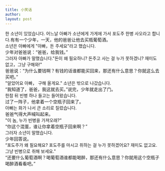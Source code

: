 ```yaml
---
title: 小笑话 
author:
layout: post
---
```

<p>한 소년이 있었습니다. 어느날 아빠가 소년에게 가게에 가서 포도주 한병 사오라고 합니다.有有一个少年，一天，他的爸爸让他去买瓶葡萄酒。<br />
소년은 아빠에게 "아빠，돈 주세요"라고 했습니다.<br />
少年对爸爸说：“爸爸，给我钱。”<br />
그러자 아빠가 말했습니다."돈이 왜 필요하니? 돈주고 사는 걸 누가 못하겠니? 재미도 없고，그냥 구해와!"<br />
爸爸说：“为什么要钱啊？有钱的话谁都能买回来，那还有什么意思？你就这么去买吧。”<br />
"알았어요 아빠， 구해 올게요." 소년은 밖으로 나갔습니다.<br />
“我知道了，爸爸，我这就去买。”说完，少年就走出了门。<br />
한참 뒤 빈병 하나 들고는 들어왔습니다.<br />
过了一阵子，他拿着一个空瓶子回来了。<br />
아빠는 화가 나서 큰 소리로 질렀습니다.<br />
爸爸气得大声喊叫起来。<br />
"이 놈, 누가 빈병을 가져오래?"<br />
“你这个混蛋，谁让你拿着空瓶子回来啊？”<br />
그러자 소년이 말했습니다.<br />
少年回答说。<br />
“포도주가 왜 필요해요? 포도주를 마시고 취하는 걸 누가 못하겠어요? 재미도 없고요.<br />
그냥 빈병으로 취해 보세요."<br />
“还要什么葡萄酒啊？喝葡萄酒谁都能喝醉，那还有什么意思？你就用这个空瓶子喝醉酒看看吧。”</p>
